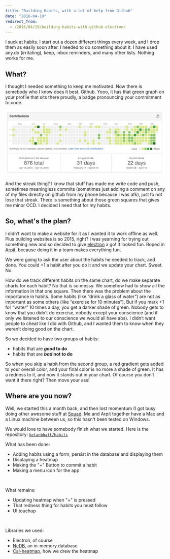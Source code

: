 ```yaml
---
title: "Building Habits, with a lot of help from Github"
date: "2016-04-19"
redirect_from:
  - /2016/04/19/building-habits-with-github-electron/
---
```


I suck at habits. I start out a dozen different things every week, and I drop them as easily soon after. I needed to do something about it. I have used any.do (irritating), keep, inbox reminders, and many other lists. Nothing works for me.

## What?

I thought I needed something to keep me motivated. Now there is somebody who I know does it best. Github. Yooo, it has that green graph on your profile that sits there proudly, a badge pronouncing your commitment to code.

![Github commit heatmap](./images/github-commit-heatmap.png)

And the streak thing? I know that stuff has made me write code and push, sometimes meaningless commits (sometimes just adding a comment on any of my files directly on github from my phone because I was afk), just to not lose that streak. There is something about those green squares that gives me minor OCD. I decided I need that for my habits.

## So, what's the plan?

I didn’t want to make a website for it as I wanted it to work offline as well. Plus building websites is so 2015, right? I was yearning for trying out something new and so decided to give [electron](http://electron.atom.io/) a go! It looked fun. Roped in [Arpit](https://twitter.com/__tigerapps), because doing it in a team makes everything fun.

We were going to ask the user about the habits he needed to track, and done. You could +1 a habit after you do it and we update your chart. Sweet. No.

How do we track different habits on the same chart, do we make separate charts for each habit? No that is so messy. We somehow had to show all the information in that one square. Then there was the problem about the importance in habits. Some habits (like “drink a glass of water”) are not as important as some others (like “exercise for 10 minutes”). But if you mark +1 for “water” 10 times a day, you get a darker shade of green. Nobody gets to know that you didn’t do exercise, nobody except your conscience (and if only we listened to our conscience we would all have abs). I didn’t want people to cheat like I did with Github, and I wanted them to know when they weren’t doing good on the chart.

So we decided to have two groups of habits:

- habits that are **_good_ to do**
- habits that are **_bad_ not to do**

So when you skip a habit from the second group, a red gradient gets added to your overall color, and your final color is no more a shade of green. It has a redness to it, and now it stands out in your chart. Of course you don’t want it there right? Then move your ass!

## Where are you now?

Well, we started this a month back, and then lost momentum (I got busy doing other awesome stuff at [Squad](https://www.squadplatform.com/). Me and Arpit together have a Mac and a Linux machine between us, so this hasn't been tested on Windows.

We would love to have somebody finish what we started. Here is the repository: [`ketanbhatt/habits`](https://github.com/ketanbhatt/habits)

What has been done:
- Adding habits using a form, persist in the database and displaying them
- Displaying a heatmap
- Making the "+" Button to commit a habit
- Making a menu icon for the app

<br>

What remains:
- Updating heatmap when "+" is pressed
- That redness thing for habits you must follow
- UI touchup

<br>

Libraries we used:
- Electron, of course
- [NeDB](https://github.com/louischatriot/nedb), an in-memory database
- [Cal-heatmap](http://cal-heatmap.com/), how we drew the heatmap
